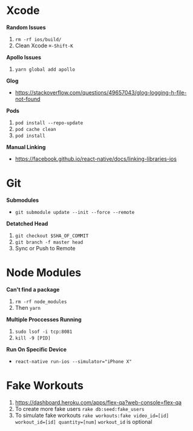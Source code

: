 # Xcode

**Random Issues**
1. `rm -rf ios/build/`
2. Clean Xcode `⌘-Shift-K`

**Apollo Issues**
1. `yarn global add apollo`

**Glog**
- https://stackoverflow.com/questions/49657043/glog-logging-h-file-not-found

**Pods**
1. `pod install --repo-update`
2. `pod cache clean`
3. `pod install`

**Manual Linking**
 - https://facebook.github.io/react-native/docs/linking-libraries-ios

# Git

**Submodules**
 - `git submodule update --init --force --remote`
 
**Detatched Head**
 1. `git checkout $SHA_OF_COMMIT`
 2. `git branch -f master head`
 3. Sync or Push to Remote

# Node Modules

**Can't find a package**
1. `rm -rf node_modules`
2. Then `yarn`

**Multiple Proccesses Running**
1. `sudo lsof -i tcp:8081`
2. `kill -9 [PID]`

**Run On Specific Device**
 - `react-native run-ios --simulator="iPhone X"`

# Fake Workouts

1. https://dashboard.heroku.com/apps/flex-qa?web-console=flex-qa
2. To create more fake users `rake db:seed:fake_users`
3. To simulate fake workouts `rake workouts:fake video_id=[id] workout_id=[id] quantity=[num]` `workout_id` is optional
